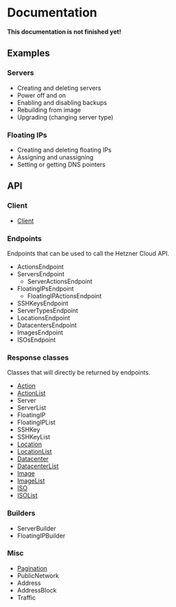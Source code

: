 # Documentation

**This documentation is not finished yet!**

## Examples

### Servers

 - Creating and deleting servers
 - Power off and on
 - Enabling and disabling backups
 - Rebuilding from image
 - Upgrading (changing server type)

### Floating IPs

 - Creating and deleting floating IPs
 - Assigning and unassigning
 - Setting or getting DNS pointers

## API

### Client

 - [Client](api/client.md)

### Endpoints

Endpoints that can be used to call the Hetzner Cloud API.

 - ActionsEndpoint
 - ServersEndpoint
   - ServerActionsEndpoint
 - FloatingIPsEndpoint
   - FloatingIPActionsEndpoint
 - SSHKeysEndpoint
 - ServerTypesEndpoint
 - LocationsEndpoint
 - DatacentersEndpoint
 - ImagesEndpoint
 - ISOsEndpoint

### Response classes

Classes that will directly be returned by endpoints.

 - [Action](api/action.md)
 - [ActionList](api/action-list.md)
 - Server
 - ServerList
 - FloatingIP
 - FloatingIPList
 - SSHKey
 - SSHKeyList
 - [Location](api/location.md)
 - [LocationList](api/location-list.md)
 - [Datacenter](api/datacenter.md)
 - [DatacenterList](api/datacenter-list.md)
 - [Image](api/image.md)
 - [ImageList](api/image-list.md)
 - [ISO](api/iso.md)
 - [ISOList](api/iso-list.md)

### Builders

 - ServerBuilder
 - FloatingIPBuilder

### Misc

 - [Pagination](api/pagination.md)
 - PublicNetwork
 - Address
 - AddressBlock
 - Traffic